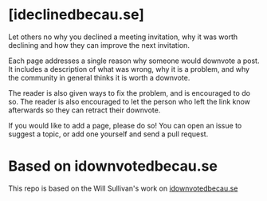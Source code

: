 # [ideclinedbecau.se]
Let others no why you declined a meeting invitation, why it was worth declining and how they can improve the next invitation.

Each page addresses a single reason why someone would downvote a post.  It includes a description of what was wrong, why it is a problem, and why the community in general thinks it is worth a downvote.  

The reader is also given ways to fix the problem, and is encouraged to do so.  The reader is also encouraged to let the person who left the link know afterwards so they can retract their downvote.

If you would like to add a page, please do so!  You can open an issue to suggest a topic, or add one yourself and send a pull request.

# Based on idownvotedbecau.se
This repo is based on the Will Sullivan's work on [idownvotedbecau.se](https://github.com/WillSullivan/idownvotedbecause)
